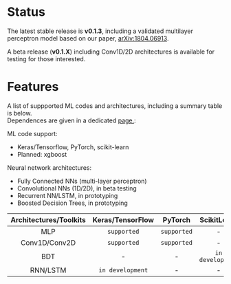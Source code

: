# Status

The latest stable release is **v0.1.3**, including a validated multilayer perceptron model based on our paper, [arXiv:1804.06913](https://arxiv.org/abs/1804.06913).

A beta release (**v0.1.X**) including Conv1D/2D architectures is available for testing for those interested.   

# Features

A list of suppported ML codes and architectures, including a summary table is below.  
Dependences are given in a dedicated <a href="setup/DEPENDENCIES.html">page.</a>: 

ML code support: 
   * Keras/Tensorflow, PyTorch, scikit-learn
   * Planned: xgboost 

Neural network architectures:
   * Fully Connected NNs (multi-layer perceptron) 
   * Convolutional NNs (1D/2D), in beta testing
   * Recurrent NN/LSTM, in prototyping
   * Boosted Decision Trees, in prototyping

| Architectures/Toolkits | Keras/TensorFlow | PyTorch | ScikitLearn |
|:----------:|:----------:|:----------:|:----------:|
| MLP | `supported` | `supported`| - |
| Conv1D/Conv2D | `supported` | `supported` | - |
| BDT | - | - | `in development` |
| RNN/LSTM | `in development` | - | - |

